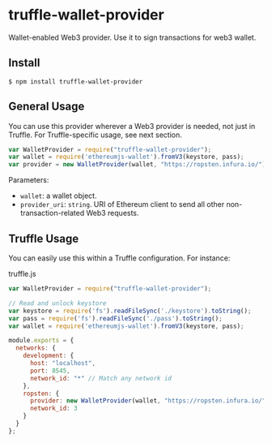 # truffle-wallet-provider
Wallet-enabled Web3 provider. Use it to sign transactions for web3 wallet.

## Install

```
$ npm install truffle-wallet-provider
```

## General Usage

You can use this provider wherever a Web3 provider is needed, not just in Truffle. For Truffle-specific usage, see next section.

```javascript
var WalletProvider = require("truffle-wallet-provider");
var wallet = require('ethereumjs-wallet').fromV3(keystore, pass);
var provider = new WalletProvider(wallet, "https://ropsten.infura.io/"),
```

Parameters:

- `wallet`: a wallet object.
- `provider_uri`: `string`. URI of Ethereum client to send all other non-transaction-related Web3 requests.

## Truffle Usage

You can easily use this within a Truffle configuration. For instance:

truffle.js

```javascript
var WalletProvider = require("truffle-wallet-provider");

// Read and unlock keystore
var keystore = require('fs').readFileSync('./keystore').toString();
var pass = require('fs').readFileSync('./pass').toString();
var wallet = require('ethereumjs-wallet').fromV3(keystore, pass);

module.exports = {
  networks: {
    development: {
      host: "localhost",
      port: 8545,
      network_id: "*" // Match any network id
    },
    ropsten: {
      provider: new WalletProvider(wallet, "https://ropsten.infura.io/"),
      network_id: 3
    }
  }
};
```
